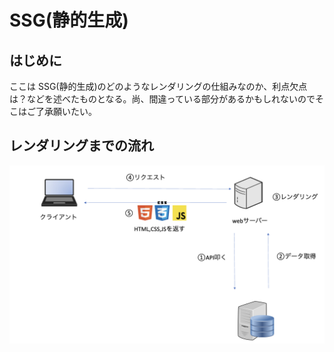 # SSG(静的生成)

## はじめに

ここは SSG(静的生成)のどのようなレンダリングの仕組みなのか、利点欠点は？などを述べたものとなる。尚、間違っている部分があるかもしれないのでそこはご了承願いたい。

## レンダリングまでの流れ

![SSR](./assets/SSG.png)
